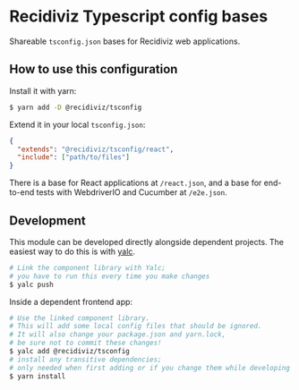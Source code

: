# Recidiviz Typescript config bases

Shareable `tsconfig.json` bases for Recidiviz web applications.

## How to use this configuration

Install it with yarn:

```bash
$ yarn add -D @recidiviz/tsconfig
```

Extend it in your local `tsconfig.json`:

```json
{
  "extends": "@recidiviz/tsconfig/react",
  "include": ["path/to/files"]
}
```

There is a base for React applications at `/react.json`, and a base for end-to-end tests with WebdriverIO and Cucumber at `/e2e.json`.

## Development

This module can be developed directly alongside dependent projects. The easiest way to do this is with [yalc](https://github.com/wclr/yalc).

```bash
# Link the component library with Yalc;
# you have to run this every time you make changes
$ yalc push
```

Inside a dependent frontend app:

```bash
# Use the linked component library.
# This will add some local config files that should be ignored.
# It will also change your package.json and yarn.lock,
# be sure not to commit these changes!
$ yalc add @recidiviz/tsconfig
# install any transitive dependencies;
# only needed when first adding or if you change them while developing
$ yarn install
```
